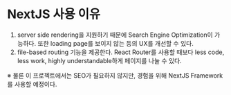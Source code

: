 # NextJS 사용 이유

1. server side rendering을 지원하기 때문에 Search Engine Optimization이 가능하다. 또한 loading page를 보이지 않는 등의 UX를 개선할 수 있다.
2. file-based routing 기능을 제공한다. React Router를 사용할 때보다 less code, less work, highly understandable하게 페이지를 나눌 수 있다.

※ 물론 이 프로젝트에서는 SEO가 필요하지 않지만, 경험을 위해 NextJS Framework를 사용할 예정이다.
